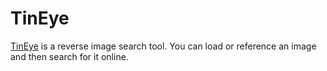 # TinEye

[TinEye](https://tineye.com/) is a reverse image search tool. You can load or reference an image and then search for it online.  
